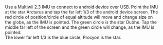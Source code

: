 Use a Multiwii 2.3 IMU to connect to android device over USB.  Point the IMU at the star Arcturus and tap the far left 1/3 of the 
android device screen.  The red circle of position/circle of equal altitude will move and change size on the globe, as the IMU is pointed.
The green circle is the star Dubhe.  Tap the middle far left of the screen and the green circle will change, as the IMU is pointed.  
The lower far left 1/3 is the blue circle, Procyon is the star.
